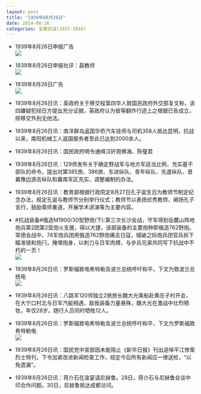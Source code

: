 ```yaml
---
layout: post
title: "1939年08月26日"
date: 2014-08-26
categories: 全面抗战(1937-1945)
---
```


<meta name="referrer" content="no-referrer" />

- 1939年8月26日申报广告 <br/><img src="https://ww3.sinaimg.cn/large/aca367d8jw1ejqehimgw8j206b0h7gn5.jpg" />

- 1939年8月26日申报社评：勗教师 <br/><img src="https://ww2.sinaimg.cn/large/aca367d8jw1ejqcr9s0zmj20pg0y31e4.jpg" />

- 1939年8月26日广告 <br/><img src="https://ww1.sinaimg.cn/large/aca367d8jw1ejqb0mil62j204z0kgjt1.jpg" />

- 1939年8月26日讯：英政府关于移交程案四华人致国民政府外交部复文称，该四嫌疑犯经日方提出充分证据，英政府认为彼等翻作行迹上之根据已告成立，除移交外别无他法。 

- 1939年8月26日讯：南洋群岛返国华侨汽车技师与司机358人抵达昆明，抗战以来，南阳机械工人返国服务者至此已达到2000余人。 

- 1939年8月26日讯：国民政府明令通缉汉奸周佛海、陈璧君 

- 1939年8月26日讯：129师发布关于确定野战军与地方军适当比例，充实基干部队的命令，提出对第385旅、386旅、东进纵队、青年纵队、先遣纵队、晋冀豫边游击纵队和冀南军区充实、调整编制的办法。 

- 1939年8月26日讯：教育部根据行政院定8月27日孔子诞生日为教师节制定纪念办法，规定孔诞与教师节分别举行仪式；教师节以表扬优秀教师，阐扬孔子言行，鼓励尊师重道，开展学术讲演等为主要内容。 

- #抗战装备#俄造M1900/30型野炮(下):第三次长沙会战，守军得到岳麓山阵地炮兵第2团第2营炮火支援，得以大捷，该部装备的主要炮种即俄造762野炮。常德会战中，74军炮兵团用俄造762野炮痛击日寇，城破之际炮兵团官兵拆下瞄准镜和炮闩，掩埋炮身，以刺刀与日军肉搏，与步兵兄弟共同写下抗战中不朽的一页！ <br/><img src="https://ww4.sinaimg.cn/large/aca367d8jw1ejpt3c7c7hj21jk0v9ngg.jpg" />

- 1939年8月26日讯：罗斯福致电希特勒及波兰总统呼吁和平，下文为致波兰总统电 <br/><img src="https://ww2.sinaimg.cn/large/aca367d8jw1ejpry0lhusj20960kh42h.jpg" />

- 1939年8月26日讯：八路军120师独立2旅旅长魏大光乘船赴黄庄子村开会，在大宁口村北与日军汽艇相遇，敌我装备力量悬殊，魏大光在激战中壮烈牺牲，年仅28岁。随行人员同时牺牲12人。 

- 1939年8月26日讯：罗斯福致电希特勒及波兰总统呼吁和平，下文为罗斯福致希特勒电 <br/><img src="https://ww1.sinaimg.cn/large/aca367d8jw1ejpq6sloznj207f0z9wlp.jpg" />

- 1939年8月26日讯：国民党中宣部因未能阻止《新华日报》刊出追悼平江惨案烈士特刊，下令加紧改进新闻检查工作，规定今后所有新闻应一律送检，“以免遗漏”。 

- 1939年8月26日讯：蒋介石在渝宴请尼赫鲁。28日，蒋介石与尼赫鲁会谈中印合作问题。30日，尼赫鲁抵达成都访问。 

